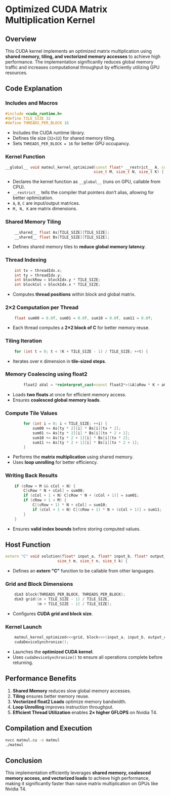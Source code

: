# Optimized CUDA Matrix Multiplication Kernel

## Overview
This CUDA kernel implements an optimized matrix multiplication using **shared memory, tiling, and vectorized memory accesses** to achieve high performance. The implementation significantly reduces global memory traffic and increases computational throughput by efficiently utilizing GPU resources.

## Code Explanation

### **Includes and Macros**
```cpp
#include <cuda_runtime.h>
#define TILE_SIZE 32
#define THREADS_PER_BLOCK 16
```
- Includes the CUDA runtime library.
- Defines tile size (`32×32`) for shared memory tiling.
- Sets `THREADS_PER_BLOCK = 16` for better GPU occupancy.

### **Kernel Function**
```cpp
__global__ void matmul_kernel_optimized(const float* __restrict__ A, const float* __restrict__ B, float* __restrict__ C,
                                       size_t M, size_t N, size_t K) {
```
- Declares the kernel function as `__global__` (runs on GPU, callable from CPU).
- `__restrict__` tells the compiler that pointers don’t alias, allowing for better optimization.
- `A`, `B`, `C` are input/output matrices.
- `M, N, K` are matrix dimensions.

### **Shared Memory Tiling**
```cpp
    __shared__ float As[TILE_SIZE][TILE_SIZE];
    __shared__ float Bs[TILE_SIZE][TILE_SIZE];
```
- Defines shared memory tiles to **reduce global memory latency**.

### **Thread Indexing**
```cpp
    int tx = threadIdx.x;
    int ty = threadIdx.y;
    int blockRow = blockIdx.y * TILE_SIZE;
    int blockCol = blockIdx.x * TILE_SIZE;
```
- Computes **thread positions** within block and global matrix.

### **2×2 Computation per Thread**
```cpp
    float sum00 = 0.0f, sum01 = 0.0f, sum10 = 0.0f, sum11 = 0.0f;
```
- Each thread computes a **2×2 block of C** for better memory reuse.

### **Tiling Iteration**
```cpp
    for (int t = 0; t < (K + TILE_SIZE - 1) / TILE_SIZE; ++t) {
```
- Iterates over `K` dimension in **tile-sized steps**.

### **Memory Coalescing using float2**
```cpp
        float2 aVal = *reinterpret_cast<const float2*>(&A[aRow * K + aCol]);
```
- Loads **two floats** at once for efficient memory access.
- Ensures **coalesced global memory loads**.

### **Compute Tile Values**
```cpp
        for (int i = 0; i < TILE_SIZE; ++i) {
            sum00 += As[ty * 2][i] * Bs[i][tx * 2];
            sum01 += As[ty * 2][i] * Bs[i][tx * 2 + 1];
            sum10 += As[ty * 2 + 1][i] * Bs[i][tx * 2];
            sum11 += As[ty * 2 + 1][i] * Bs[i][tx * 2 + 1];
        }
```
- Performs the **matrix multiplication** using shared memory.
- Uses **loop unrolling** for better efficiency.

### **Writing Back Results**
```cpp
    if (cRow < M && cCol < N) {
        C[cRow * N + cCol] = sum00;
        if (cCol + 1 < N) C[cRow * N + (cCol + 1)] = sum01;
        if (cRow + 1 < M) {
            C[(cRow + 1) * N + cCol] = sum10;
            if (cCol + 1 < N) C[(cRow + 1) * N + (cCol + 1)] = sum11;
        }
    }
```
- Ensures **valid index bounds** before storing computed values.

## **Host Function**
```cpp
extern "C" void solution(float* input_a, float* input_b, float* output_c,
                       size_t m, size_t n, size_t k) {
```
- Defines an **extern "C"** function to be callable from other languages.

### **Grid and Block Dimensions**
```cpp
    dim3 block(THREADS_PER_BLOCK, THREADS_PER_BLOCK);
    dim3 grid((n + TILE_SIZE - 1) / TILE_SIZE,
              (m + TILE_SIZE - 1) / TILE_SIZE);
```
- Configures **CUDA grid and block size**.

### **Kernel Launch**
```cpp
    matmul_kernel_optimized<<<grid, block>>>(input_a, input_b, output_c, m, n, k);
    cudaDeviceSynchronize();
```
- Launches the **optimized CUDA kernel**.
- Uses `cudaDeviceSynchronize()` to ensure all operations complete before returning.

## **Performance Benefits**
1. **Shared Memory** reduces slow global memory accesses.
2. **Tiling** ensures better memory reuse.
3. **Vectorized float2 Loads** optimize memory bandwidth.
4. **Loop Unrolling** improves instruction throughput.
5. **Efficient Thread Utilization** enables **2× higher GFLOPS** on Nvidia T4.

## **Compilation and Execution**
```sh
nvcc matmul.cu -o matmul
./matmul
```

## **Conclusion**
This implementation efficiently leverages **shared memory, coalesced memory access, and vectorized loads** to achieve high performance, making it significantly faster than naive matrix multiplication on GPUs like Nvidia T4.
